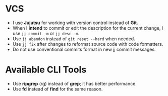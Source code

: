 # VCS

- I use **Jujutsu** for working with version control instead of **Git**.
- When I **intend** to commit or edit the description for the current change, I use `jj commit -m` or `jj desc -m`.
- Use `jj abandon` instead of `git reset --hard` when needed.
- Use `jj fix` after changes to reformat source code with code formatters.
- Do not use conventional commits format in new jj commit messages.

# Available CLI Tools

- Use **ripgrep** (rg) instead of **grep**; it has better performance.
- Use **fd** instead of **find** for the same reason.

